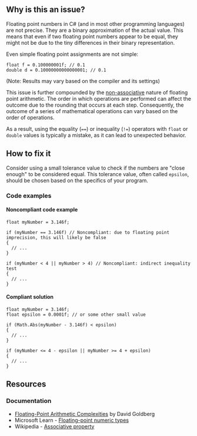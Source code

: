 ## Why is this an issue?

Floating point numbers in C# (and in most other programming languages) are not precise. They are a binary approximation of the actual value. This
means that even if two floating point numbers appear to be equal, they might not be due to the tiny differences in their binary representation.

Even simple floating point assignments are not simple:

    float f = 0.100000001f; // 0.1
    double d = 0.10000000000000001; // 0.1

(Note: Results may vary based on the compiler and its settings)

This issue is further compounded by the [non-associative](https://en.wikipedia.org/wiki/Associative_property) nature of floating point
arithmetic. The order in which operations are performed can affect the outcome due to the rounding that occurs at each step. Consequently, the outcome
of a series of mathematical operations can vary based on the order of operations.

As a result, using the equality (`==`) or inequality (`!=`) operators with `float` or `double` values
is typically a mistake, as it can lead to unexpected behavior.

## How to fix it

Consider using a small tolerance value to check if the numbers are "close enough" to be considered equal. This tolerance value, often called
`epsilon`, should be chosen based on the specifics of your program.

### Code examples

#### Noncompliant code example

    float myNumber = 3.146f;
    
    if (myNumber == 3.146f) // Noncompliant: due to floating point imprecision, this will likely be false
    {
      // ...
    }
    
    if (myNumber < 4 || myNumber > 4) // Noncompliant: indirect inequality test
    {
      // ...
    }

#### Compliant solution

    float myNumber = 3.146f;
    float epsilon = 0.0001f; // or some other small value
    
    if (Math.Abs(myNumber - 3.146f) < epsilon)
    {
      // ...
    }
    
    if (myNumber <= 4 - epsilon || myNumber >= 4 + epsilon)
    {
      // ...
    }

## Resources

### Documentation

- [Floating-Point Arithmetic Complexities](https://docs.oracle.com/cd/E19957-01/806-3568/ncg_goldberg.html) by David Goldberg
- Microsoft Learn - [Floating-point numeric types](https://learn.microsoft.com/en-us/dotnet/csharp/language-reference/builtin-types/floating-point-numeric-types#comparing-floating-point-numbers)
- Wikipedia - [Associative property](https://en.wikipedia.org/wiki/Associative_property)